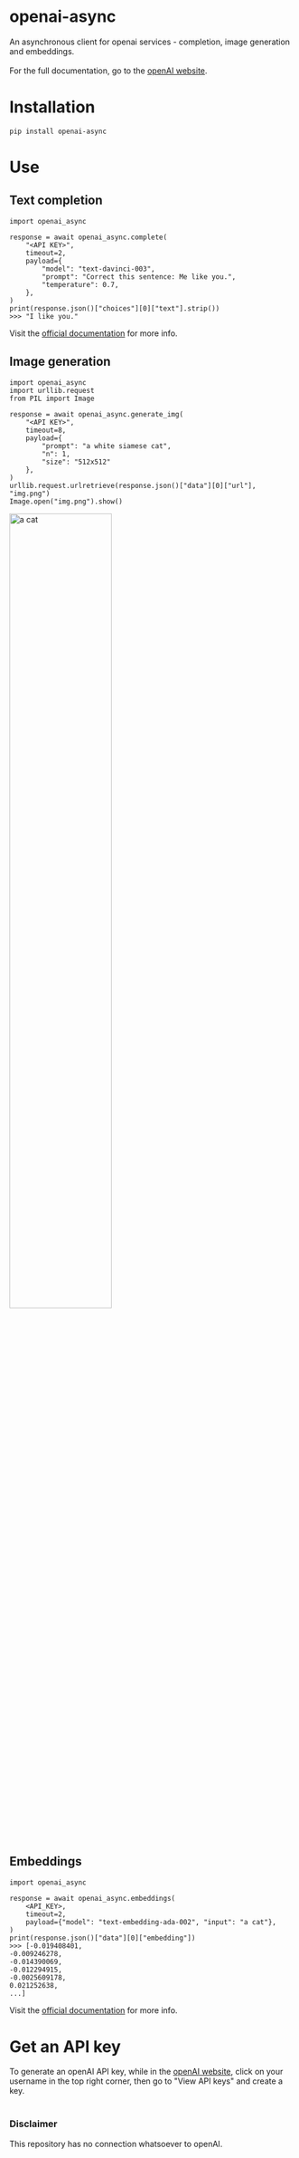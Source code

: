 # openai-async

An asynchronous client for openai services - completion, image generation and embeddings.<br><br>
For the full documentation, go to the [openAI website](https://beta.openai.com/docs/api-reference).


# Installation

`pip install openai-async`

# Use

## Text completion
    import openai_async

    response = await openai_async.complete(
        "<API KEY>",
        timeout=2,
        payload={
            "model": "text-davinci-003",
            "prompt": "Correct this sentence: Me like you.",
            "temperature": 0.7,
        },
    )
    print(response.json()["choices"][0]["text"].strip())
    >>> "I like you."
Visit the [official documentation](https://beta.openai.com/docs/api-reference/completions) for more info.
## Image generation
    import openai_async
    import urllib.request
    from PIL import Image

    response = await openai_async.generate_img(
        "<API KEY>",
        timeout=8,
        payload={
            "prompt": "a white siamese cat",
            "n": 1,
            "size": "512x512"
        },
    )
    urllib.request.urlretrieve(response.json()["data"][0]["url"], "img.png")
    Image.open("img.png").show()

<img alt="a cat" src="https://oaidalleapiprodscus.blob.core.windows.net/private/org-1yFGEVR2Z2q0cjpxYXoEQ9mE/user-I8zlH1LhK7LToUCDLQObNQNk/img-ilgejxsjIvGiGMNqzLC9Nbxw.png?st=2022-12-17T18%3A58%3A14Z&se=2022-12-17T20%3A58%3A14Z&sp=r&sv=2021-08-06&sr=b&rscd=inline&rsct=image/png&skoid=6aaadede-4fb3-4698-a8f6-684d7786b067&sktid=a48cca56-e6da-484e-a814-9c849652bcb3&skt=2022-12-17T12%3A17%3A09Z&ske=2022-12-18T12%3A17%3A09Z&sks=b&skv=2021-08-06&sig=E0SqiNHnQuPunDUoOB%2BU/AoUxuNU0TEw6tPZTVcs2Ko%3D" width="60%">
<br>

## Embeddings
    import openai_async

    response = await openai_async.embeddings(
        <API_KEY>,
        timeout=2,
        payload={"model": "text-embedding-ada-002", "input": "a cat"},
    )
    print(response.json()["data"][0]["embedding"])
    >>> [-0.019408401,
    -0.009246278,
    -0.014390069,
    -0.012294915,
    -0.0025609178,
    0.021252638,
    ...]

Visit the [official documentation](https://beta.openai.com/docs/api-reference/embeddings) for more info.

# Get an API key
To generate an openAI API key, while in the [openAI website](https://beta.openai.com), click on your username in the top right corner, then go to "View API keys" and create a key.
<br><br>

### Disclaimer

This repository has no connection whatsoever to openAI.